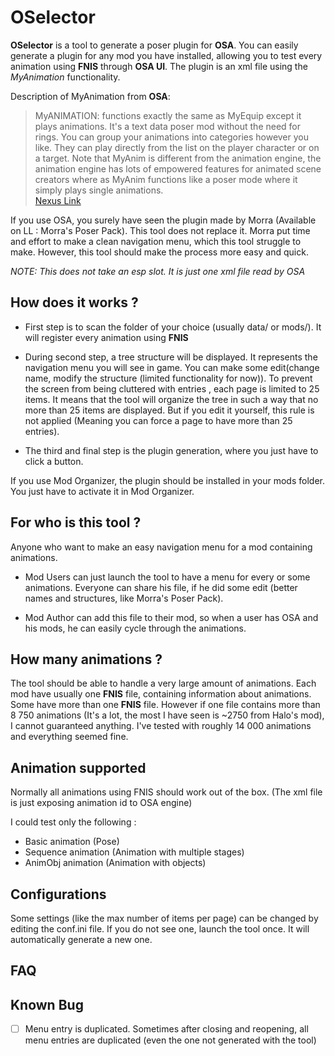 # OSelector

**OSelector** is a tool to generate a poser plugin for **OSA**. You can easily generate
a plugin for any mod you have installed, allowing you to test every animation using **FNIS**
through **OSA UI**.
The plugin is an xml file using the *MyAnimation* functionality.

Description of MyAnimation from **OSA**:  

> MyANIMATION: functions exactly the same as MyEquip except it plays animations. 
> It's a text data poser mod without the need for rings. You can group your animations into categories however you like. 
> They can play directly from the list on the player character or on a target. Note that MyAnim is different from the animation engine, 
> the animation engine has lots of empowered features for animated scene creators where as MyAnim functions like a poser mode
> where it simply plays single animations.  
[Nexus Link](https://www.nexusmods.com/skyrim/mods/76744/?tab=description&topic_id=5756447)

If you use OSA, you surely have seen the plugin made by Morra
(Available on LL : Morra's Poser Pack). This tool does not replace it. Morra put time and effort
to make a clean navigation menu, which this tool struggle to make. However, this tool should
make the process more easy and quick.

*NOTE: This does not take an esp slot. It is just one xml file read by OSA*


## How does it works ?

* First step is to scan the folder of your choice (usually data/ or mods/).
It will register every animation using **FNIS**

* During second step, a tree structure will be displayed. It represents the navigation menu
you will see in game. You can make some edit(change name, modify the structure
(limited functionality for now)). To prevent the screen from being cluttered with entries
, each page is limited to 25 items. It means that the tool will organize the tree
in such a way that no more than 25 items are displayed. But if you edit it yourself, this
rule is not applied (Meaning you can force a page to have more than 25 entries). 

* The third and final step is the plugin generation, where you just have to click a button.

If you use Mod Organizer, the plugin should be installed in your mods folder. You just have to
activate it in Mod Organizer. 



## For who is this tool ?

Anyone who want to make an easy navigation menu for a mod containing animations.

* Mod Users can just launch the tool to have a menu for every or some animations. Everyone 
can share his file, if he did some edit (better names and structures, like Morra's Poser Pack).

* Mod Author can add this file to their mod, so when a user has OSA and his mods, he can easily
cycle through the animations. 

## How many animations ?

The tool should be able to handle a very large amount of animations. Each mod have usually one
**FNIS** file, containing information about animations. Some have more than one **FNIS** file.
However if one file contains more than 8 750 animations (It's a lot, the most I have seen
is ~2750 from Halo's mod), I cannot guaranteed anything.
I've tested with roughly 14 000 animations and everything seemed fine.



## Animation supported
  Normally all animations using FNIS should work out of the box. (The xml file is just
  exposing animation id to OSA engine)
  
  I could test only the following :
  
* Basic animation (Pose)
* Sequence animation (Animation with multiple stages) 
* AnimObj animation (Animation with objects)



## Configurations

Some settings (like the max number of items per page) can be changed by editing the conf.ini file. If you do not see one, launch the tool once.
It will automatically generate a new one.



## FAQ



## Known Bug

 - [ ] Menu entry is duplicated. Sometimes after closing and reopening, all menu entries are
 duplicated (even the one not generated with the tool)
